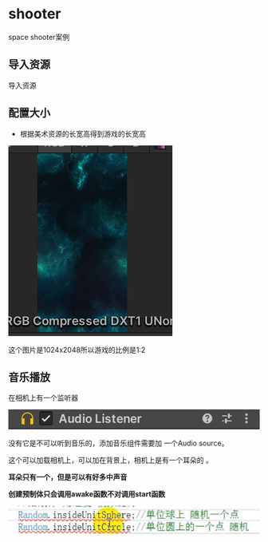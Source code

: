 # shooter

space shooter案例

## 导入资源

导入资源

## 配置大小

- 根据美术资源的长宽高得到游戏的长宽高

![image-20210217121020899](images/image-20210217121020899.png)

这个图片是1024x2048所以游戏的比例是1:2

## 音乐播放

在相机上有一个监听器

![image-20210218075746822](images/image-20210218075746822.png)

没有它是不可以听到音乐的，添加音乐组件需要加 一个Audio source。

这个可以加载相机上，可以加在背景上，相机上是有一个耳朵的 。

**耳朵只有一个，但是可以有好多中声音**

**创建预制体只会调用awake函数不对调用start函数**







![image-20210219081356772](images/image-20210219081356772.png)